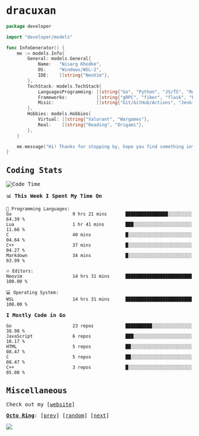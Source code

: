 <!-- Banner -->
<!--
<img src="https://i.imgur.com/mz4ym1F.png" style="max-height:550px"/>
-->


<samp>
	
<!-- Coded Intro -->
	
# dracuxan

```go
package developer

import "developer/models"

func InfoGenerator() {
	me := models.Info{
		General: models.General{
			Name:   "Nisarg Khodke",
			OS:     "Windows/WSL-2",
			IDE:    []string{"NeoVim"},
		},
		TechStack: models.TechStack{
			LanguagesProgramming: []string{"Go", "Python", "JS/TS", "Rust", "C"},
			Frameworks: 	      []string{"gRPC", "fiber", "flask", "React.js", "Next.js"},
			Misic:                []string{"Git/GitHub/Actions", "Jenkins", "Docker"},
		},
		Hobbies: models.Hobbies{
			Virtual: []string{"Valorant", "Wargames"},
			Real:    []string{"Reading", "Origami"},
		},		
	}

	me.message("Hi! Thanks for stopping by, hope you find something interesting!") 
}
```

## Coding Stats


<!--START_SECTION:waka-->
![Code Time](http://img.shields.io/badge/Code%20Time-188%20hrs%2037%20mins-blue)

📊 **This Week I Spent My Time On** 

```text
💬 Programming Languages: 
Go                       9 hrs 21 mins       ████████████████░░░░░░░░░   64.39 % 
Lua                      1 hr 41 mins        ███░░░░░░░░░░░░░░░░░░░░░░   11.66 % 
C                        40 mins             █░░░░░░░░░░░░░░░░░░░░░░░░   04.64 % 
C++                      37 mins             █░░░░░░░░░░░░░░░░░░░░░░░░   04.27 % 
Markdown                 34 mins             █░░░░░░░░░░░░░░░░░░░░░░░░   03.99 % 

🔥 Editors: 
Neovim                   14 hrs 31 mins      █████████████████████████   100.00 % 

💻 Operating System: 
WSL                      14 hrs 31 mins      █████████████████████████   100.00 % 
```

**I Mostly Code in Go** 

```text
Go                       23 repos            ██████████░░░░░░░░░░░░░░░   38.98 % 
JavaScript               6 repos             ███░░░░░░░░░░░░░░░░░░░░░░   10.17 % 
HTML                     5 repos             ██░░░░░░░░░░░░░░░░░░░░░░░   08.47 % 
C                        5 repos             ██░░░░░░░░░░░░░░░░░░░░░░░   08.47 % 
C++                      3 repos             █░░░░░░░░░░░░░░░░░░░░░░░░   05.08 % 
```




<!--END_SECTION:waka-->

## Miscellaneous

Check out my [[website](https://bynisarg.in/)]

[**Octo Ring**](https://octo-ring.com/):
[[prev](https://octo-ring.com/p/dracuxan/prev)]  [[random](https://octo-ring.com/p/dracuxan/random)]  [[next](https://octo-ring.com/p/dracuxan/next)]

![](https://komarev.com/ghpvc/?username=dracuxan&style=flat-square)

</samp>
